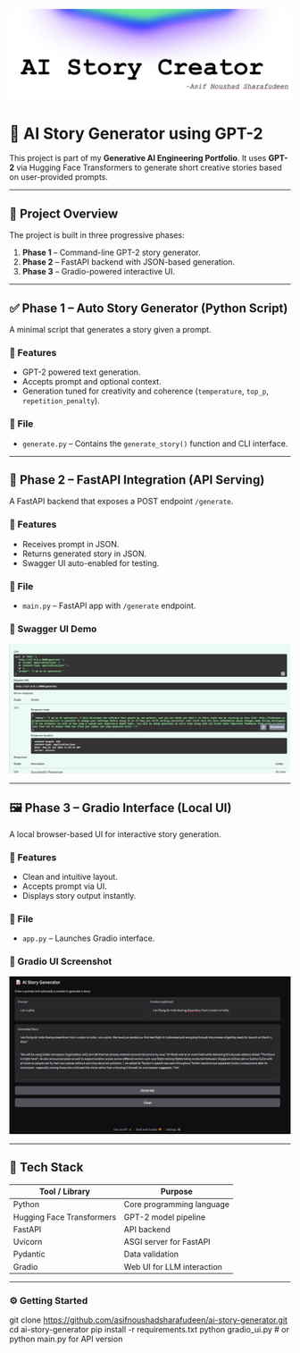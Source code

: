 ![Cover Image](images/cover.png)
# 🤖 AI Story Generator using GPT-2

This project is part of my **Generative AI Engineering Portfolio**. It uses **GPT-2** via Hugging Face Transformers to generate short creative stories based on user-provided prompts.

---

## 📌 Project Overview

The project is built in three progressive phases:

1. **Phase 1** – Command-line GPT-2 story generator.
2. **Phase 2** – FastAPI backend with JSON-based generation.
3. **Phase 3** – Gradio-powered interactive UI.

---

## ✅ Phase 1 – Auto Story Generator (Python Script)

A minimal script that generates a story given a prompt.

### 🔧 Features
- GPT-2 powered text generation.
- Accepts prompt and optional context.
- Generation tuned for creativity and coherence (`temperature`, `top_p`, `repetition_penalty`).

### 📁 File
- `generate.py` – Contains the `generate_story()` function and CLI interface.

---

## 🚀 Phase 2 – FastAPI Integration (API Serving)

A FastAPI backend that exposes a POST endpoint `/generate`.

### 🔧 Features
- Receives prompt in JSON.
- Returns generated story in JSON.
- Swagger UI auto-enabled for testing.

### 📁 File
- `main.py` – FastAPI app with `/generate` endpoint.

### 📸 Swagger UI Demo

![Swagger UI Screenshot](images/swagger_ui.png)

---

## 🖼️ Phase 3 – Gradio Interface (Local UI)

A local browser-based UI for interactive story generation.

### 🔧 Features
- Clean and intuitive layout.
- Accepts prompt via UI.
- Displays story output instantly.

### 📁 File
- `app.py` – Launches Gradio interface.

### 📸 Gradio UI Screenshot

![Gradio UI](images/context_ui.png)

---

## 🧠 Tech Stack

| Tool / Library              | Purpose                                |
|-----------------------------|----------------------------------------|
| Python                      | Core programming language              |
| Hugging Face Transformers   | GPT-2 model pipeline                   |
| FastAPI                     | API backend                            |
| Uvicorn                     | ASGI server for FastAPI                |
| Pydantic                    | Data validation                        |
| Gradio                      | Web UI for LLM interaction             |

---

### ⚙️ Getting Started

git clone https://github.com/asifnoushadsharafudeen/ai-story-generator.git
cd ai-story-generator
pip install -r requirements.txt
python gradio_ui.py  # or python main.py for API version
